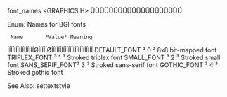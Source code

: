 
 font_names                    <GRAPHICS.H>
ÜÜÜÜÜÜÜÜÜÜÜÜÜÜÜÜÜÜÜÜ

Enum: Names for BGI fonts

     Name       ³Value³ Meaning
ÍÍÍÍÍÍÍÍÍÍÍÍÍÍÍÍØÍÍÍÍÍØÍÍÍÍÍÍÍÍÍÍÍÍÍÍÍÍÍÍÍÍÍÍÍÍÍ
 DEFAULT_FONT   ³  0  ³ 8x8 bit-mapped font
 TRIPLEX_FONT   ³  1  ³ Stroked triplex font
 SMALL_FONT     ³  2  ³ Stroked small font
 SANS_SERIF_FONT³  3  ³ Stroked sans-serif font
 GOTHIC_FONT    ³  4  ³ Stroked gothic font

See Also:
 settextstyle
